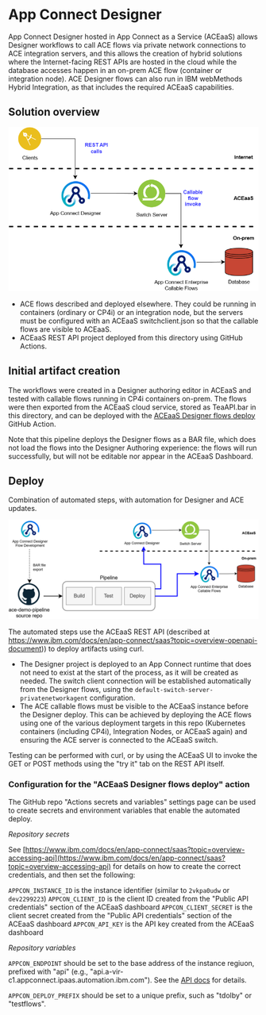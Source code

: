 # App Connect Designer

App Connect Designer hosted in App Connect as a Service (ACEaaS) allows Designer
workflows to call ACE flows via private network connections to ACE integration 
servers, and this allows the creation of hybrid solutions where the Internet-facing
REST APIs are hosted in the cloud while the database accesses happen in an on-prem 
ACE flow (container or integration node). ACE Designer flows can also run in IBM
webMethods Hybrid Integration, as that includes the required ACEaaS capabilities.

## Solution overview

![solution picture](/demo-infrastructure/images/aceaas-designer-diagram.png)

- ACE flows described and deployed elsewhere. They could be running in containers
  (ordinary or CP4i) or an integration node, but the servers must be configured 
  with an ACEaaS switchclient.json so that the callable flows are visible to ACEaaS.
- ACEaaS REST API project deployed from this directory using GitHub Actions.

## Initial artifact creation

The workflows were created in a Designer authoring editor in ACEaaS and tested with
callable flows running in CP4i containers on-prem. The flows were then exported from
the ACEaaS cloud service, stored as TeaAPI.bar in this directory, and can be deployed 
with the [ACEaaS Designer flows deploy](/.github/workflows/aceaas-designer.yml) GitHub Action.

Note that this pipeline deploys the Designer flows as a BAR file, which does not 
load the flows into the Designer Authoring experience: the flows will run successfully,
but will not be editable nor appear in the ACEaaS Dashboard.

## Deploy

Combination of automated steps, with automation for Designer and ACE updates.

![pipeline picture](/demo-infrastructure/images/aceaas-designer-diagram-with-pipeline.png)

The automated steps use the ACEaaS REST API (described at https://www.ibm.com/docs/en/app-connect/saas?topic=overview-openapi-document))
to deploy artifacts using curl.

- The Designer project is deployed to an App Connect runtime that does not need to 
  exist at the start of the process, as it will be created as needed. The switch client
  connection will be established automatically from the Designer flows, using the
  `default-switch-server-privatenetworkagent` configuration. 
- The ACE callable flows must be visible to the ACEaaS instance before the Designer deploy. 
  This can be achieved by deploying the ACE flows using one of the various deployment targets
  in this repo (Kubernetes containers (including CP4i), Integration Nodes, or ACEaaS again)
  and ensuring the ACE server is connected to the ACEaaS switch.

Testing can be performed with curl, or by using the ACEaaS UI to invoke the GET or POST
methods using the "try it" tab on the REST API itself.

### Configuration for the "ACEaaS Designer flows deploy" action

The GitHub repo "Actions secrets and variables" settings page can be used to create
secrets and environment variables that enable the automated deploy.

*Repository secrets*

See [https://www.ibm.com/docs/en/app-connect/saas?topic=overview-accessing-api](https://www.ibm.com/docs/en/app-connect/saas?topic=overview-accessing-api)
for details on how to create the correct credentials, and then set the following:

`APPCON_INSTANCE_ID` is the instance identifier (similar to `2vkpa0udw` or `dev2299223`)
`APPCON_CLIENT_ID` is the client ID created from the "Public API credentials" section of the ACEaaS dashboard 
`APPCON_CLIENT_SECRET` is the client secret created from the "Public API credentials" section of the ACEaaS dashboard 
`APPCON_API_KEY` is the API key created from the ACEaaS dashboard 

*Repository variables*

`APPCON_ENDPOINT` should be set to the base address of the instance regiuon, prefixed with
"api" (e.g., "api.a-vir-c1.appconnect.ipaas.automation.ibm.com"). See the 
[API docs](https://www.ibm.com/docs/en/app-connect/saas?topic=overview-openapi-document)
for details.

`APPCON_DEPLOY_PREFIX` should be set to a unique prefix, such as "tdolby" or "testflows".